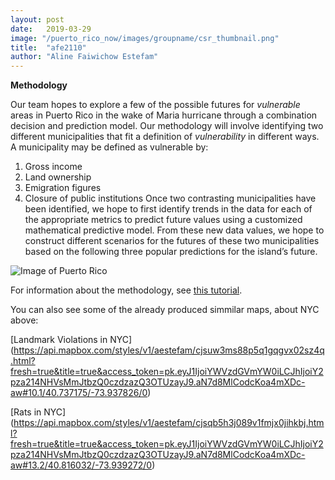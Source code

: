 ```yaml
---
layout: post
date:   2019-03-29
image: "/puerto_rico_now/images/groupname/csr_thumbnail.png"
title:  "afe2110"
author: "Aline Faiwichow Estefam"
---
```

**Methodology** 

Our team hopes to explore a few of the possible futures for *vulnerable* areas in Puerto Rico in the wake of Maria hurricane through a combination decision and prediction model. Our methodology will involve identifying two different municipalities that fit a definition of *vulnerability* in different ways. A municipality may be defined as vulnerable by:
1. Gross income
2. Land ownership
3. Emigration figures
4. Closure of public institutions 
Once two contrasting municipalities have been identified, we hope to first identify trends in the data for each of the appropriate metrics to predict future values using a customized mathematical predictive model. From these new data values, we hope to construct different scenarios for the futures of these two municipalities based on the following three popular predictions for the island’s future. 


![Image of Puerto Rico](https://cdn-images-1.medium.com/max/2600/1*eABl8e7mc6Z1D6icO9yK3w.jpeg)

For information about the methodology, see [this tutorial](https://github.com/CenterForSpatialResearch/conflict_urbanism_puerto_rico_now/blob/master/06_final_project_publishing.md). 

You can also see some of the already produced simmilar maps, about NYC above:

[Landmark Violations in NYC] (https://api.mapbox.com/styles/v1/aestefam/cjsuw3ms88p5q1gqgvx02sz4q.html?fresh=true&title=true&access_token=pk.eyJ1IjoiYWVzdGVmYW0iLCJhIjoiY2pza214NHVsMmJtbzQ0czdzazQ3OTUzayJ9.aN7d8MlCodcKoa4mXDc-aw#10.1/40.737175/-73.937826/0)


[Rats in NYC] (https://api.mapbox.com/styles/v1/aestefam/cjsqb5h3j089v1fmjx0jihkbj.html?fresh=true&title=true&access_token=pk.eyJ1IjoiYWVzdGVmYW0iLCJhIjoiY2pza214NHVsMmJtbzQ0czdzazQ3OTUzayJ9.aN7d8MlCodcKoa4mXDc-aw#13.2/40.816032/-73.939272/0)


